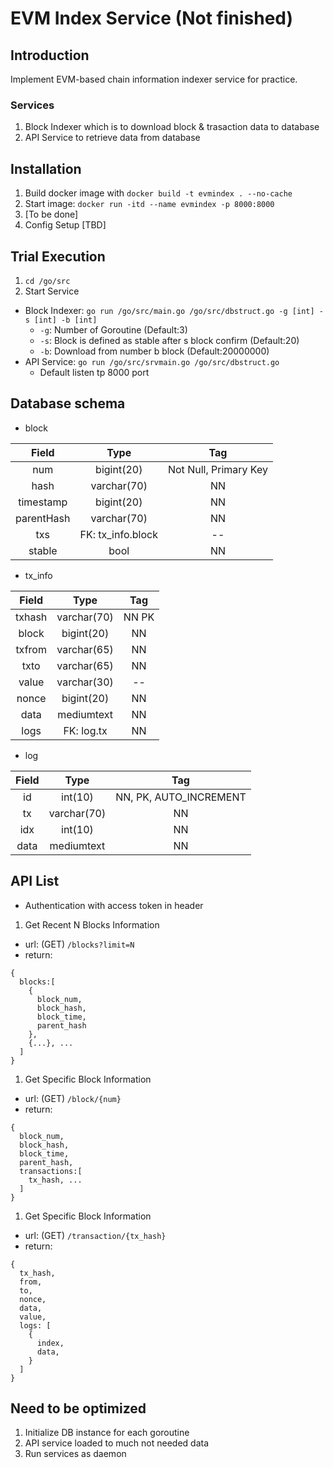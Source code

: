 # EVM Index Service (Not finished)

## Introduction
Implement EVM-based chain information indexer service for practice.

### Services
1. Block Indexer which is to download block & trasaction data to database
2. API Service to retrieve data from database

## Installation
1. Build docker image with `docker build -t evmindex . --no-cache`
1. Start image: `docker run -itd --name evmindex -p 8000:8000`
1. [To be done]
1. Config Setup [TBD]

## Trial Execution
1. `cd /go/src`
2. Start Service
  * Block Indexer: `go run /go/src/main.go /go/src/dbstruct.go -g [int] -s [int] -b [int]`
    * `-g`: Number of Goroutine (Default:3)
    * `-s`: Block is defined as stable after s block confirm (Default:20)
    * `-b`: Download from number b block (Default:20000000)
  * API Service: `go run /go/src/srvmain.go /go/src/dbstruct.go`
    * Default listen tp 8000 port

## Database schema
* block

| Field | Type | Tag |
| :----: | :----: | :----: |
| num | bigint(20) | Not Null, Primary Key |
| hash | varchar(70) | NN |
| timestamp | bigint(20) | NN |
| parentHash | varchar(70) | NN |
| txs | FK: tx_info.block | -- |
| stable | bool | NN |

* tx_info

| Field | Type | Tag |
| :----: | :----: | :----: |
| txhash | varchar(70) | NN PK |
| block | bigint(20) | NN |
| txfrom | varchar(65) | NN |
| txto | varchar(65) | NN |
| value | varchar(30) | -- |
| nonce | bigint(20) | NN |
| data | mediumtext | NN |
| logs | FK: log.tx | NN |

* log

| Field | Type | Tag |
| :----: | :----: | :----: |
| id | int(10) | NN, PK, AUTO_INCREMENT |
| tx | varchar(70) | NN |
| idx | int(10) | NN |
| data | mediumtext | NN |

## API List
* Authentication with access token in header

1. Get Recent N Blocks Information
  * url: (GET) `/blocks?limit=N`
  * return:
```
{
  blocks:[
    {
      block_num,
      block_hash,
      block_time,
      parent_hash
    },
    {...}, ... 
  ]
}
```
1. Get Specific Block Information
  * url: (GET) `/block/{num}`
  * return:
```
{
  block_num,
  block_hash,
  block_time,
  parent_hash,
  transactions:[
    tx_hash, ...
  ]
}
```
1. Get Specific Block Information
  * url: (GET) `/transaction/{tx_hash}`
  * return:
```
{
  tx_hash,
  from,
  to,
  nonce,
  data,
  value,
  logs: [
    {
      index,
      data,
    }
  ]
}
```

## Need to be optimized
1. Initialize DB instance for each goroutine
2. API service loaded to much not needed data
3. Run services as daemon
